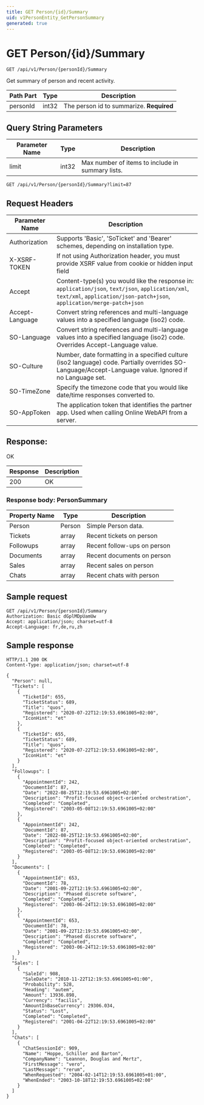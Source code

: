 ```yaml
---
title: GET Person/{id}/Summary
uid: v1PersonEntity_GetPersonSummary
generated: true
---
```


# GET Person/{id}/Summary

```http
GET /api/v1/Person/{personId}/Summary
```

Get summary of person and recent activity.






| Path Part | Type | Description |
|-----------|------|-------------|
| personId | int32 | The person id to summarize. **Required** |


## Query String Parameters

| Parameter Name | Type |  Description |
|----------------|------|--------------|
| limit | int32 |  Max number of items to include in summary lists. |

```http
GET /api/v1/Person/{personId}/Summary?limit=87
```


## Request Headers

| Parameter Name | Description |
|----------------|-------------|
| Authorization  | Supports 'Basic', 'SoTicket' and 'Bearer' schemes, depending on installation type. |
| X-XSRF-TOKEN   | If not using Authorization header, you must provide XSRF value from cookie or hidden input field |
| Accept         | Content-type(s) you would like the response in: `application/json`, `text/json`, `application/xml`, `text/xml`, `application/json-patch+json`, `application/merge-patch+json` |
| Accept-Language | Convert string references and multi-language values into a specified language (iso2) code. |
| SO-Language | Convert string references and multi-language values into a specified language (iso2) code. Overrides Accept-Language value. |
| SO-Culture | Number, date formatting in a specified culture (iso2 language) code. Partially overrides SO-Language/Accept-Language value. Ignored if no Language set. |
| SO-TimeZone | Specify the timezone code that you would like date/time responses converted to. |
| SO-AppToken | The application token that identifies the partner app. Used when calling Online WebAPI from a server. |


## Response:

OK

| Response | Description |
|----------------|-------------|
| 200 | OK |

### Response body: PersonSummary

| Property Name | Type |  Description |
|----------------|------|--------------|
| Person | Person | Simple Person data. |
| Tickets | array | Recent tickets on person |
| Followups | array | Recent follow-ups on person |
| Documents | array | Recent documents on person |
| Sales | array | Recent sales on person |
| Chats | array | Recent chats with person |

## Sample request

```http!
GET /api/v1/Person/{personId}/Summary
Authorization: Basic dGplMDpUamUw
Accept: application/json; charset=utf-8
Accept-Language: fr,de,ru,zh
```

## Sample response

```http_
HTTP/1.1 200 OK
Content-Type: application/json; charset=utf-8

{
  "Person": null,
  "Tickets": [
    {
      "TicketId": 655,
      "TicketStatus": 689,
      "Title": "quos",
      "Registered": "2020-07-22T12:19:53.6961005+02:00",
      "IconHint": "et"
    },
    {
      "TicketId": 655,
      "TicketStatus": 689,
      "Title": "quos",
      "Registered": "2020-07-22T12:19:53.6961005+02:00",
      "IconHint": "et"
    }
  ],
  "Followups": [
    {
      "AppointmentId": 242,
      "DocumentId": 87,
      "Date": "2022-08-25T12:19:53.6961005+02:00",
      "Description": "Profit-focused object-oriented orchestration",
      "Completed": "Completed",
      "Registered": "2003-05-08T12:19:53.6961005+02:00"
    },
    {
      "AppointmentId": 242,
      "DocumentId": 87,
      "Date": "2022-08-25T12:19:53.6961005+02:00",
      "Description": "Profit-focused object-oriented orchestration",
      "Completed": "Completed",
      "Registered": "2003-05-08T12:19:53.6961005+02:00"
    }
  ],
  "Documents": [
    {
      "AppointmentId": 653,
      "DocumentId": 78,
      "Date": "2001-09-22T12:19:53.6961005+02:00",
      "Description": "Phased discrete software",
      "Completed": "Completed",
      "Registered": "2003-06-24T12:19:53.6961005+02:00"
    },
    {
      "AppointmentId": 653,
      "DocumentId": 78,
      "Date": "2001-09-22T12:19:53.6961005+02:00",
      "Description": "Phased discrete software",
      "Completed": "Completed",
      "Registered": "2003-06-24T12:19:53.6961005+02:00"
    }
  ],
  "Sales": [
    {
      "SaleId": 908,
      "SaleDate": "2010-11-22T12:19:53.6961005+01:00",
      "Probability": 528,
      "Heading": "autem",
      "Amount": 13936.898,
      "Currency": "facilis",
      "AmountInBaseCurrency": 29306.034,
      "Status": "Lost",
      "Completed": "Completed",
      "Registered": "2001-04-22T12:19:53.6961005+02:00"
    }
  ],
  "Chats": [
    {
      "ChatSessionId": 909,
      "Name": "Hoppe, Schiller and Barton",
      "CompanyName": "Leannon, Douglas and Mertz",
      "FirstMessage": "vero",
      "LastMessage": "rerum",
      "WhenRequested": "2004-02-14T12:19:53.6961005+01:00",
      "WhenEnded": "2003-10-18T12:19:53.6961005+02:00"
    }
  ]
}
```